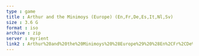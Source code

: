 ```yaml
---
type : game
title : Arthur and the Minimoys (Europe) (En,Fr,De,Es,It,Nl,Sv)
size : 3.6 G
format : iso
archive : zip
server : myrient
link2 : Arthur%20and%20the%20Minimoys%20%28Europe%29%20%28En%2CFr%2CDe%2CEs%2CIt%2CNl%2CSv%29
---
```

